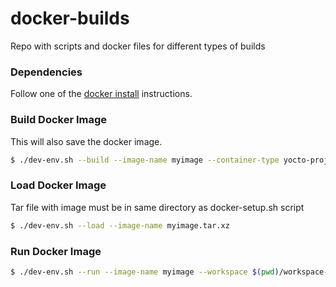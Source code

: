 # docker-builds

Repo with scripts and docker files for different types of builds

### Dependencies

Follow one of the [docker install](https://docs.docker.com/engine/install) instructions.

### Build Docker Image

This will also save the docker image.

```bash
$ ./dev-env.sh --build --image-name myimage --container-type yocto-project --distro-version ubuntu-22.04
```

### Load Docker Image

Tar file with image must be in same directory as docker-setup.sh script

```bash
$ ./dev-env.sh --load --image-name myimage.tar.xz
```

### Run Docker Image

```bash
$ ./dev-env.sh --run --image-name myimage --workspace $(pwd)/workspace-yocto-rolling
```
